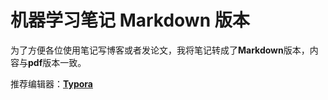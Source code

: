 # 机器学习笔记 Markdown 版本

为了方便各位使用笔记写博客或者发论文，我将笔记转成了**Markdown**版本，内容与**pdf**版本一致。

推荐编辑器：[**Typora**](https://www.typora.io/)
